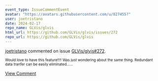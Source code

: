```yaml
---
event_type: IssueCommentEvent
avatar: "https://avatars.githubusercontent.com/u/827455?"
user: joetristano
date: 2024-02-17
repo_name: GLVis/glvis
html_url: https://github.com/GLVis/glvis/issues/272
repo_url: https://github.com/GLVis/glvis
---
```


<a href='https://github.com/joetristano' target='_blank'>joetristano</a> commented on issue <a href='https://github.com/GLVis/glvis/issues/272' target='_blank'>GLVis/glvis#272</a>.

<small>Would love to have this feature!!!! Was just wondering about the same thing.  Redundant data tranfer can be easily eliminated......</small>

<a href='https://github.com/GLVis/glvis/issues/272' target='_blank'>View Comment</a>